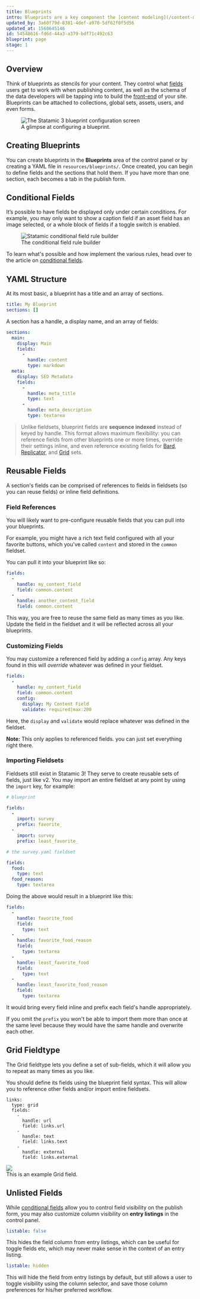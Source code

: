 ```yaml
---
title: Blueprints
intro: Blueprints are a key component the [content modeling](/content-modeling) process. Inside a blueprint you define your fields, which field types they'll implement, group them into sections if you desire, and define conditions that control their visibility. The control panel uses blueprints to render publish forms so you can manage content.
updated_by: 3a60f79d-8381-4def-a970-5df62f0f5d56
updated_at: 1568645146
id: 54548616-fd6d-44a3-a379-bdf71c492c63
blueprint: page
stage: 1
---
```

## Overview

Think of blueprints as stencils for your content. They control what [fields](/fields) users get to work with when publishing content, as well as the schema of the data developers will be tapping into to build the [front-end](/front-end) of your site. Blueprints can be attached to collections, global sets, assets, users, and even forms.

<figure>
    <img src="/img/blueprints.png" alt="The Statamic 3 blueprint configuration screen">
    <figcaption>A glimpse at configuring a blueprint.</figcaption>
</figure>

## Creating Blueprints

You can create blueprints in the **Blueprints** area of the control panel or by creating a YAML file in `resources/blueprints/`. Once created, you can begin to define fields and the sections that hold them. If you have more than one section, each becomes a tab in the publish form.

## Conditional Fields

It’s possible to have fields be displayed only under certain conditions. For example, you may only want to show a caption field if an asset field has an image selected, or a whole block of fields if a toggle switch is enabled.

<figure>
    <img src="/img/field-conditions.png" alt="Statamic conditional field rule builder">
    <figcaption>The conditional field rule builder</figcaption>
</figure>

To learn what's possible and how implement the various rules, head over to the article on [conditional fields](/conditional-fields).

## YAML Structure

At its most basic, a blueprint has a title and an array of sections.

``` yaml
title: My Blueprint
sections: []
```

A section has a handle, a display name, and an array of fields:

``` yaml
sections:
  main:
    display: Main
    fields:
      -
        handle: content
        type: markdown
  meta:
    display: SEO Metadata
    fields:
      -
        handle: meta_title
        type: text
      -
        handle: meta_description
        type: textarea
```

> Unlike fieldsets, blueprint fields are **sequence indexed** instead of keyed by handle. This format allows maximum flexibility: you can reference fields from other blueprints one or more times, override their settings inline, and even reference existing fields for [Bard](/fieldtypes/bard), [Replicator](/fieldtypes/replicator), and [Grid](/fieldtypes/grid) sets.

## Reusable Fields

A section's fields can be comprised of references to fields in fieldsets (so you can reuse fields) or inline field definitions.

### Field References

You will likely want to pre-configure reusable fields that you can pull into your blueprints.

For example, you might have a rich text field configured with all your favorite buttons, which you've called `content` and stored in the `common` fieldset.

You can pull it into your blueprint like so:

``` yaml
fields:
  -
    handle: my_content_field
    field: common.content
  -
    handle: another_content_field
    field: common.content
```

This way, you are free to reuse the same field as many times as you like. Update the field in the fieldset and it will be reflected across all your blueprints.

### Customizing Fields

You may customize a referenced field by adding a `config` array. Any keys found in this will _override_ whatever was defined in your fieldset.

``` yaml
fields:
  -
    handle: my_content_field
    field: common.content
    config:
      display: My Content Field
      validate: required|max:200
```

Here, the `display` and `validate` would replace whatever was defined in the fieldset.

**Note:** This only applies to referenced fields. you can just set everything right there.

### Importing Fieldsets

Fieldsets still exist in Statamic 3! They serve to create reusable sets of fields, just like v2. You may import an entire fieldset at any point by using the `import` key, for example:

``` yaml
# blueprint

fields:
  -
    import: survey
    prefix: favorite_
  -
    import: survey
    prefix: least_favorite_
```

``` yaml
# the survey.yaml fieldset

fields:
  food:
    type: text
  food_reason:
    type: textarea
```

Doing the above would result in a blueprint like this:

``` yaml
fields:
  -
    handle: favorite_food
    field:
      type: text
  -
    handle: favorite_food_reason
    field:
      type: textarea
  -
    handle: least_favorite_food
    field:
      type: text
  -
    handle: least_favorite_food_reason
    field:
      type: textarea
```

It would bring every field inline and prefix each field's handle appropriately.

If you omit the `prefix` you won't be able to import them more than once at the same level because they would have the same handle and overwrite each other.


## Grid Fieldtype

The Grid fieldtype lets you define a set of sub-fields, which it will allow you to repeat as many times as you like.

You should define its fields using the blueprint field syntax. This will allow you to reference other fields and/or import entire fieldsets.

```
links:
  type: grid
  fields:
    -
      handle: url
      field: links.url
    -
      handle: text
      field: links.text
    -
      handle: external
      field: links.external
```

<div class="screenshot">
    <img src="/img/grid.png" />
    <div class="caption">This is an example Grid field.</div>
</div>


## Unlisted Fields

While [conditional fields](#conditional-fields) allow you to control field visibility on the publish form, you may also customize column visibility on **entry listings** in the control panel.

```yaml
listable: false
```

This hides the field column from entry listings, which can be useful for toggle fields etc, which may never make sense in the context of an entry listing.

```yaml
listable: hidden
```

This will hide the field from entry listings by default, but still allows a user to toggle visibility using the column selector, and save those column preferences for his/her preferred workflow.
